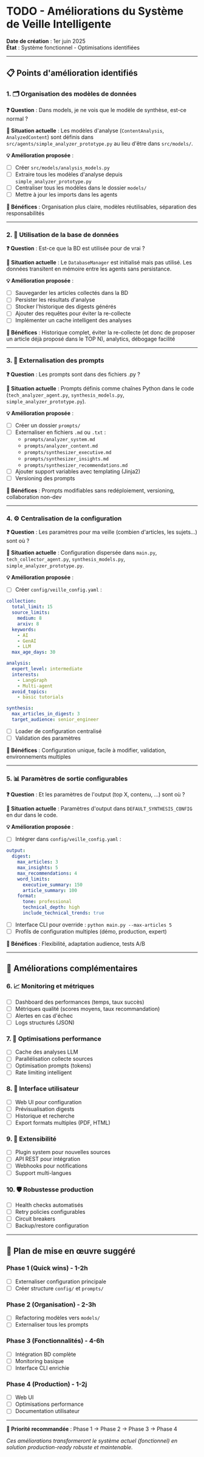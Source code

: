 # TODO - Améliorations du Système de Veille Intelligente

**Date de création** : 1er juin 2025  
**État** : Système fonctionnel - Optimisations identifiées

---

## 📋 Points d'amélioration identifiés

### 1. 🗂️ **Organisation des modèles de données**

**❓ Question** : Dans models, je ne vois que le modèle de synthèse, est-ce normal ?

**📝 Situation actuelle** : Les modèles d'analyse (`ContentAnalysis`, `AnalyzedContent`) sont définis dans `src/agents/simple_analyzer_prototype.py` au lieu d'être dans `src/models/`.

**💡 Amélioration proposée** :
- [ ] Créer `src/models/analysis_models.py` 
- [ ] Extraire tous les modèles d'analyse depuis `simple_analyzer_prototype.py`
- [ ] Centraliser tous les modèles dans le dossier `models/`
- [ ] Mettre à jour les imports dans les agents

**🎯 Bénéfices** : Organisation plus claire, modèles réutilisables, séparation des responsabilités

---

### 2. 💾 **Utilisation de la base de données**

**❓ Question** : Est-ce que la BD est utilisée pour de vrai ?

**📝 Situation actuelle** : Le `DatabaseManager` est initialisé mais pas utilisé. Les données transitent en mémoire entre les agents sans persistance.

**💡 Amélioration proposée** :
- [ ] Sauvegarder les articles collectés dans la BD
- [ ] Persister les résultats d'analyse 
- [ ] Stocker l'historique des digests générés
- [ ] Ajouter des requêtes pour éviter la re-collecte
- [ ] Implémenter un cache intelligent des analyses

**🎯 Bénéfices** : Historique complet, éviter la re-collecte (et donc de proposer un article déjà proposé dans le TOP N), analytics, débogage facilité

---

### 3. 📝 **Externalisation des prompts**

**❓ Question** : Les prompts sont dans des fichiers .py ?

**📝 Situation actuelle** : Prompts définis comme chaînes Python dans le code (`tech_analyzer_agent.py`, `synthesis_models.py`, `simple_analyzer_prototype.py`).

**💡 Amélioration proposée** :
- [ ] Créer un dossier `prompts/`
- [ ] Externaliser en fichiers `.md` ou `.txt` :
  - `prompts/analyzer_system.md`
  - `prompts/analyzer_content.md` 
  - `prompts/synthesizer_executive.md`
  - `prompts/synthesizer_insights.md`
  - `prompts/synthesizer_recommendations.md`
- [ ] Ajouter support variables avec templating (Jinja2)
- [ ] Versioning des prompts

**🎯 Bénéfices** : Prompts modifiables sans redéploiement, versioning, collaboration non-dev

---

### 4. ⚙️ **Centralisation de la configuration**

**❓ Question** : Les paramètres pour ma veille (combien d'articles, les sujets...) sont où ?

**📝 Situation actuelle** : Configuration dispersée dans `main.py`, `tech_collector_agent.py`, `synthesis_models.py`, `simple_analyzer_prototype.py`.

**💡 Amélioration proposée** :
- [ ] Créer `config/veille_config.yaml` :
```yaml
collection:
  total_limit: 15
  source_limits:
    medium: 8
    arxiv: 8
  keywords:
    - AI
    - GenAI
    - LLM
  max_age_days: 30

analysis:
  expert_level: intermediate
  interests:
    - LangGraph
    - Multi-agent
  avoid_topics:
    - basic tutorials

synthesis:
  max_articles_in_digest: 3
  target_audience: senior_engineer
```
- [ ] Loader de configuration centralisé
- [ ] Validation des paramètres

**🎯 Bénéfices** : Configuration unique, facile à modifier, validation, environnements multiples

---

### 5. 📊 **Paramètres de sortie configurables**

**❓ Question** : Et les paramètres de l'output (top X, contenu, ...) sont où ?

**📝 Situation actuelle** : Paramètres d'output dans `DEFAULT_SYNTHESIS_CONFIG` en dur dans le code.

**💡 Amélioration proposée** :
- [ ] Intégrer dans `config/veille_config.yaml` :
```yaml
output:
  digest:
    max_articles: 3
    max_insights: 5
    max_recommendations: 4
    word_limits:
      executive_summary: 150
      article_summary: 100
    format:
      tone: professional
      technical_depth: high
      include_technical_trends: true
```
- [ ] Interface CLI pour override : `python main.py --max-articles 5`
- [ ] Profils de configuration multiples (démo, production, expert)

**🎯 Bénéfices** : Flexibilité, adaptation audience, tests A/B

---

## 🚀 Améliorations complémentaires

### 6. 📈 **Monitoring et métriques**
- [ ] Dashboard des performances (temps, taux succès)
- [ ] Métriques qualité (scores moyens, taux recommandation)
- [ ] Alertes en cas d'échec
- [ ] Logs structurés (JSON)

### 7. 🔄 **Optimisations performance**
- [ ] Cache des analyses LLM
- [ ] Parallélisation collecte sources
- [ ] Optimisation prompts (tokens)
- [ ] Rate limiting intelligent

### 8. 🎨 **Interface utilisateur**
- [ ] Web UI pour configuration
- [ ] Prévisualisation digests
- [ ] Historique et recherche
- [ ] Export formats multiples (PDF, HTML)

### 9. 🔌 **Extensibilité**
- [ ] Plugin system pour nouvelles sources
- [ ] API REST pour intégration
- [ ] Webhooks pour notifications
- [ ] Support multi-langues

### 10. 🛡️ **Robustesse production**
- [ ] Health checks automatisés
- [ ] Retry policies configurables
- [ ] Circuit breakers
- [ ] Backup/restore configuration

---

## 📝 Plan de mise en œuvre suggéré

### Phase 1 (Quick wins) - 1-2h
- [ ] Externaliser configuration principale
- [ ] Créer structure `config/` et `prompts/`

### Phase 2 (Organisation) - 2-3h  
- [ ] Refactoring modèles vers `models/`
- [ ] Externaliser tous les prompts

### Phase 3 (Fonctionnalités) - 4-6h
- [ ] Intégration BD complète
- [ ] Monitoring basique
- [ ] Interface CLI enrichie

### Phase 4 (Production) - 1-2j
- [ ] Web UI
- [ ] Optimisations performance
- [ ] Documentation utilisateur

---

**🎯 Priorité recommandée** : Phase 1 → Phase 2 → Phase 3 → Phase 4

*Ces améliorations transformeront le système actuel (fonctionnel) en solution production-ready robuste et maintenable.*